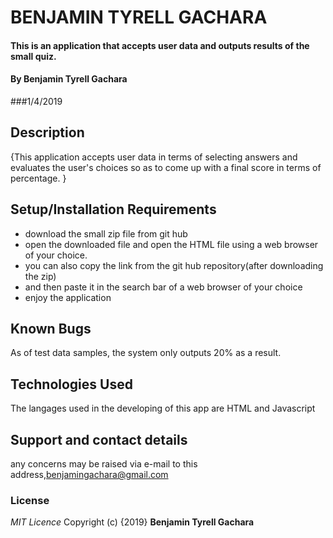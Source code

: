 # BENJAMIN TYRELL GACHARA
#### This is an application that accepts user data and outputs results of the small quiz.
#### By **Benjamin Tyrell Gachara**
###1/4/2019
## Description
{This application accepts user data in terms of selecting answers and evaluates the user's choices so as to come up with a final score in terms of percentage.  }
## Setup/Installation Requirements
* download the small zip file from git hub
* open the downloaded file and open the HTML file using a web browser of your choice.
* you can also copy the link from the git hub repository(after downloading the zip)
* and then paste it in the search bar of a web browser of your choice
* enjoy the application
## Known Bugs
As of test data samples, the system only outputs 20% as a result.
## Technologies Used
The langages used in the developing of this app are HTML and Javascript
## Support and contact details
any concerns may be raised via e-mail to this address,benjamingachara@gmail.com
### License
*MIT Licence*
Copyright (c) {2019} **Benjamin Tyrell Gachara**

